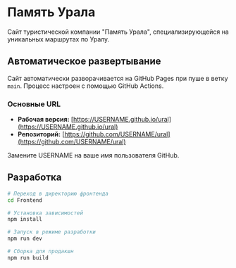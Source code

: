 # Память Урала

Сайт туристической компании "Память Урала", специализирующейся на уникальных маршрутах по Уралу.

## Автоматическое развертывание

Сайт автоматически разворачивается на GitHub Pages при пуше в ветку `main`. Процесс настроен с помощью GitHub Actions.

### Основные URL

- **Рабочая версия:** [https://USERNAME.github.io/ural](https://USERNAME.github.io/ural)
- **Репозиторий:** [https://github.com/USERNAME/ural](https://github.com/USERNAME/ural)

Замените USERNAME на ваше имя пользователя GitHub.

## Разработка

```bash
# Переход в директорию фронтенда
cd Frontend

# Установка зависимостей
npm install

# Запуск в режиме разработки
npm run dev

# Сборка для продакшн
npm run build
``` 